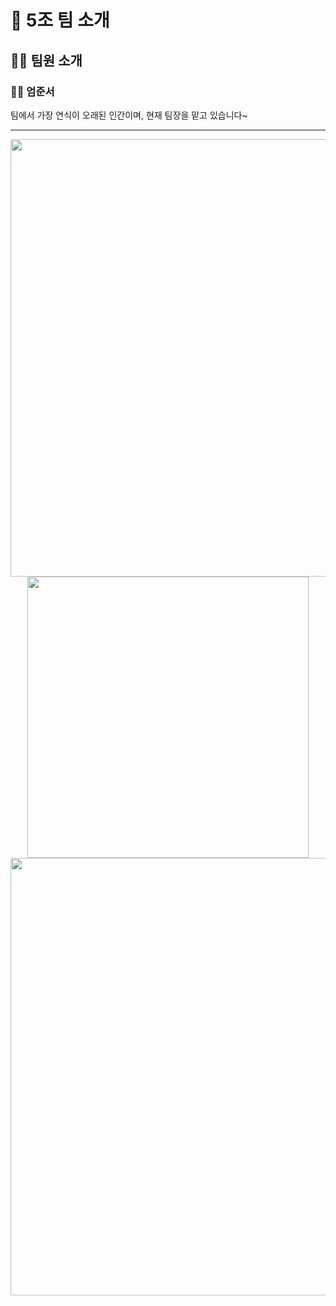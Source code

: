 # 👥 5조 팀 소개

## 🧑‍💼 팀원 소개

### 👨‍💻 엄준서  
팀에서 가장 연식이 오래된 인간이며, 현재 팀장을 맡고 있습니다~


---



<div align="center">
  <img src="https://github.com/user-attachments/assets/41311b8f-ca60-429a-9350-989fe2d7e4bc" width="700"/>
</div>

<div align="center">
  <img src="https://github.com/user-attachments/assets/108012be-fce9-445c-b9c5-30bdea2ac571" width="450"/>
</div>

<div align="center">
  <img src="https://github.com/user-attachments/assets/99b555a8-ad7f-43c3-a81d-779bba89d516" width="700"/>
</div>

